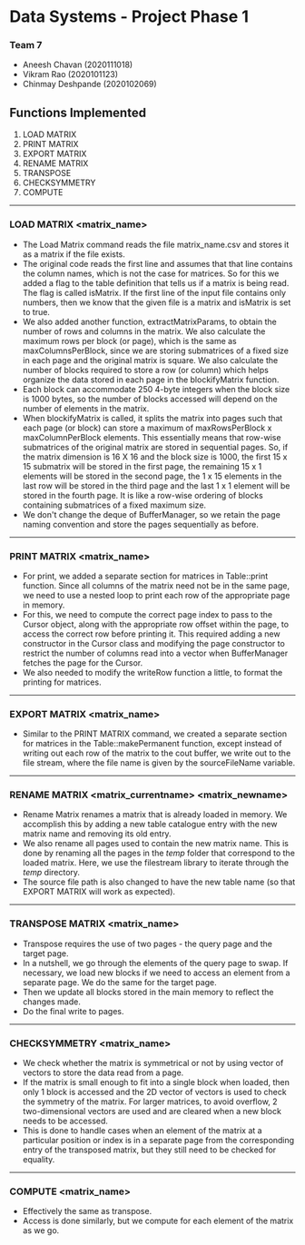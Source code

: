 # Data Systems - Project Phase 1

### Team 7
- Aneesh Chavan (2020111018)
- Vikram Rao (2020101123)
- Chinmay Deshpande (2020102069)

## Functions Implemented
1. LOAD MATRIX
2. PRINT MATRIX
3. EXPORT MATRIX
4. RENAME MATRIX
5. TRANSPOSE
6. CHECKSYMMETRY
7. COMPUTE
<hr>

### LOAD MATRIX <matrix_name>
- The Load Matrix command reads the file matrix_name.csv and stores it as a matrix if the file exists. 
- The original code reads the first line and assumes that that line contains the column names, which is not the case for matrices. So for this we added a flag to the table definition that tells us if a matrix is being read. The flag is called isMatrix. If the first line of the input file contains only numbers, then we know that the given file is a matrix and isMatrix is set to true. 
- We also added another function, extractMatrixParams, to obtain the number of rows and columns in the matrix. We also calculate the maximum rows per block (or page), which is the same as maxColumnsPerBlock, since we are storing submatrices of a fixed size in each page and the original matrix is square. We also calculate the number of blocks required to store a row (or column) which helps organize the data stored in each page in the blockifyMatrix function.
- Each block can accommodate 250 4-byte integers when the block size is 1000 bytes, so the number of blocks accessed will depend on the number of elements in the matrix.
- When blockifyMatrix is called, it splits the matrix into pages such that each page (or block) can store a maximum of maxRowsPerBlock x maxColumnPerBlock elements. This essentially means that row-wise submatrices of the original matrix are stored in sequential pages. So, if the matrix dimension is 16 X 16 and the block size is 1000, the first 15 x 15 submatrix will be stored in the first page, the remaining 15 x 1 elements will be stored in the second page, the 1 x 15 elements in the last row will be stored in the third page and the last 1 x 1 element will be stored in the fourth page. It is like a row-wise ordering of blocks containing submatrices of a fixed maximum size.
- We don't change the deque of BufferManager, so we retain the page naming convention and store the pages sequentially as before. 
<hr>

### PRINT MATRIX <matrix_name>
- For print, we added a separate section for matrices in Table::print function. Since all columns of the matrix need not be in the same page, we need to use a nested loop to print each row of the appropriate page in memory.
- For this, we need to compute the correct page index to pass to the Cursor object, along with the appropriate row offset within the page, to access the correct row before printing it. This required adding a new constructor in the Cursor class and modifying the page constructor to restrict the number of columns read into a vector when BufferManager fetches the page for the Cursor.
- We also needed to modify the writeRow function a little, to format the printing for matrices.
<hr>

### EXPORT MATRIX <matrix_name>
- Similar to the PRINT MATRIX command, we created a separate section for matrices in the Table::makePermanent function, except instead of writing out each row of the matrix to the cout buffer, we write out to the file stream, where the file name is given by the sourceFileName variable. 
<hr>

### RENAME MATRIX <matrix_currentname> <matrix_newname>
- Rename Matrix renames a matrix that is already loaded in memory. We accomplish this by adding a new table catalogue entry with the new matrix name and removing its old entry. 
- We also rename all pages used to contain the new matrix name. This is done by renaming all the pages in the <i>temp</i> folder that correspond to the loaded matrix. Here, we use the filestream library to iterate through the <i>temp</i> directory. 
- The source file path is also changed to have the new table name (so that EXPORT MATRIX will work as expected).
<hr>

### TRANSPOSE MATRIX <matrix_name>
- Transpose requires the use of two pages - the query page and the target page. 
- In a nutshell, we go through the elements of the query page to swap. If necessary, we load new blocks if we need to access an element from a separate page. We do the same for the target page.
- Then we update all blocks stored in the main memory to reflect the changes made.
- Do the final write to pages.
<hr>

### CHECKSYMMETRY <matrix_name>
- We check whether the matrix is symmetrical or not by using vector of vectors to store the data read from a page. 
- If the matrix is small enough to fit into a single block when loaded, then only 1 block is accessed and the 2D vector of vectors is used to check the symmetry of the matrix. For larger matrices, to avoid overflow, 2 two-dimensional vectors are used and are cleared when a new block needs to be accessed. 
- This is done to handle cases when an element of the matrix at a particular position or index is in a separate page from the corresponding entry of the transposed matrix, but they still need to be checked for equality. 
<hr>

### COMPUTE <matrix_name>
- Effectively the same as transpose.
- Access is done similarly, but we compute for each element of the matrix as we go.
